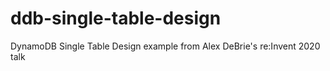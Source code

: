 # ddb-single-table-design
DynamoDB Single Table Design example from Alex DeBrie's re:Invent 2020 talk

